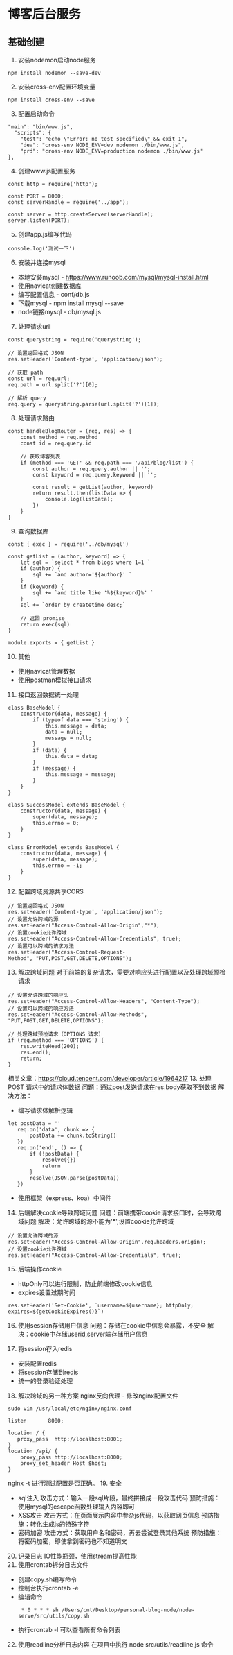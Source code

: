 # 博客后台服务

## 基础创建
1. 安装nodemon启动node服务 
```
npm install nodemon --save-dev
```

2. 安装cross-env配置环境变量
```
npm install cross-env --save
```

3. 配置启动命令
```
"main": "bin/www.js",
  "scripts": {
    "test": "echo \"Error: no test specified\" && exit 1",
    "dev": "cross-env NODE_ENV=dev nodemon ./bin/www.js",
    "prd": "cross-env NODE_ENV=production nodemon ./bin/www.js"
},
```

4. 创建www.js配置服务
```
const http = require('http');

const PORT = 8000;
const serverHandle = require('../app');

const server = http.createServer(serverHandle);
server.listen(PORT);
```

5. 创建app.js编写代码
```
console.log('测试一下')
```

6. 安装并连接mysql
 - 本地安装mysql - https://www.runoob.com/mysql/mysql-install.html
 - 使用navicat创建数据库
 - 编写配置信息 - conf/db.js
 - 下载mysql - npm install mysql --save
 - node链接mysql - db/mysql.js

7. 处理请求url
```
const querystring = require('querystring');

// 设置返回格式 JSON
res.setHeader('Content-type', 'application/json');

// 获取 path
const url = req.url;
req.path = url.split('?')[0];

// 解析 query
req.query = querystring.parse(url.split('?')[1]);
```

8. 处理请求路由
```
const handleBlogRouter = (req, res) => {
    const method = req.method
    const id = req.query.id

    // 获取博客列表
    if (method === 'GET' && req.path === '/api/blog/list') {
        const author = req.query.author || '';
        const keyword = req.query.keyword || '';

        const result = getList(author, keyword)
        return result.then(listData => {
            console.log(listData);
        })
    }
}
```

9. 查询数据库
```
const { exec } = require('../db/mysql')

const getList = (author, keyword) => {
    let sql = `select * from blogs where 1=1 `
    if (author) {
        sql += `and author='${author}' `
    }
    if (keyword) {
        sql += `and title like '%${keyword}%' `
    }
    sql += `order by createtime desc;`

    // 返回 promise
    return exec(sql)
}

module.exports = { getList }
```

10. 其他
 - 使用navicat管理数据
 - 使用postman模拟接口请求

11. 接口返回数据统一处理
```
class BaseModel {
    constructor(data, message) {
        if (typeof data === 'string') {
            this.message = data;
            data = null;
            message = null;
        }
        if (data) {
            this.data = data;
        }
        if (message) {
            this.message = message;
        }
    }
}

class SuccessModel extends BaseModel {
    constructor(data, message) {
        super(data, message);
        this.errno = 0;
    }
}

class ErrorModel extends BaseModel {
    constructor(data, message) {
        super(data, message);
        this.errno = -1;
    }
}
```

12. 配置跨域资源共享CORS
```
// 设置返回格式 JSON
res.setHeader('Content-type', 'application/json');
// 设置允许跨域的源
res.setHeader("Access-Control-Allow-Origin","*");  
// 设置cookie允许跨域
res.setHeader("Access-Control-Allow-Credentials", true);  
// 设置可以跨域的请求方法
res.setHeader("Access-Control-Request-Method", "PUT,POST,GET,DELETE,OPTIONS");
```
13. 解决跨域问题
对于前端的复杂请求，需要对响应头进行配置以及处理跨域预检请求
```
// 设置允许跨域的响应头
res.setHeader("Access-Control-Allow-Headers", "Content-Type");
// 设置可以跨域的响应方法
res.setHeader("Access-Control-Allow-Methods", "PUT,POST,GET,DELETE,OPTIONS");

// 处理跨域预检请求（OPTIONS 请求）
if (req.method === 'OPTIONS') {
    res.writeHead(200);
    res.end();
    return;
}
```
相关文章：https://cloud.tencent.com/developer/article/1964217
13. 处理 POST 请求中的请求体数据
问题：通过post发送请求在res.body获取不到数据
解决方法：
 - 编写请求体解析逻辑
 ```
 let postData = ''
    req.on('data', chunk => {
        postData += chunk.toString()
    })
    req.on('end', () => {
        if (!postData) {
            resolve({})
            return
        }
        resolve(JSON.parse(postData))
    })
 ```
 - 使用框架（express、koa）中间件
14. 后端解决cookie导致跨域问题
问题：前端携带cookie请求接口时，会导致跨域问题
解决：允许跨域的源不能为'*',设置cookie允许跨域
```
// 设置允许跨域的源
res.setHeader("Access-Control-Allow-Origin",req.headers.origin);
// 设置cookie允许跨域
res.setHeader("Access-Control-Allow-Credentials", true);
```
15. 后端操作cookie
- httpOnly可以进行限制，防止前端修改cookie信息
- expires设置过期时间
```
res.setHeader('Set-Cookie', `username=${username}; httpOnly; expires=${getCookieExpires()}`)
```
16. 使用session存储用户信息
问题：存储在cookie中信息会暴露，不安全
解决：cookie中存储userid,server端存储用户信息

17. 将session存入redis
- 安装配置redis
- 将session存储到redis
- 统一的登录验证处理
18. 解决跨域的另一种方案
nginx反向代理 - 修改nginx配置文件
```
sudo vim /usr/local/etc/nginx/nginx.conf

listen       8000;

location / {
   proxy_pass  http://localhost:8001;
}
location /api/ {
    proxy_pass http://localhost:8000;
    proxy_set_header Host $host;
}
```
nginx -t 进行测试配置是否正确。
19. 安全
- sql注入
攻击方式：输入一段sql片段，最终拼接成一段攻击代码
预防措施：使用mysql的escape函数处理输入内容即可
- XSS攻击
攻击方式：在页面展示内容中参杂js代码，以获取网页信息
预防措施：转化生成js的特殊字符
- 密码加密
攻击方式：获取用户名和密码，再去尝试登录其他系统
预防措施：将密码加密，即使拿到密码也不知道明文
20. 记录日志
IO性能瓶颈，使用stream提高性能
21. 使用crontab拆分日志文件
- 创建copy.sh编写命令
- 控制台执行crontab -e 
- 编辑命令
   ```
    * 0 * * * sh /Users/cmt/Desktop/personal-blog-node/node-serve/src/utils/copy.sh
   ```
- 执行crontab -l 可以查看所有命令列表
22. 使用readline分析日志内容
在项目中执行 node src/utils/readline.js 命令